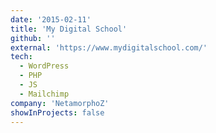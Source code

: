 ```yaml
---
date: '2015-02-11'
title: 'My Digital School'
github: ''
external: 'https://www.mydigitalschool.com/'
tech:
  - WordPress
  - PHP
  - JS
  - Mailchimp
company: 'NetamorphoZ'
showInProjects: false
---
```

